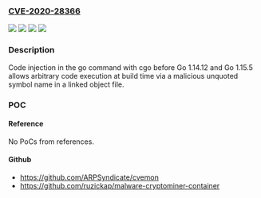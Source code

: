 ### [CVE-2020-28366](https://cve.mitre.org/cgi-bin/cvename.cgi?name=CVE-2020-28366)
![](https://img.shields.io/static/v1?label=Product&message=cmd%2Fcgo&color=blue)
![](https://img.shields.io/static/v1?label=Product&message=cmd%2Fgo&color=blue)
![](https://img.shields.io/static/v1?label=Version&message=%3D%200%20&color=brighgreen)
![](https://img.shields.io/static/v1?label=Vulnerability&message=CWE-94%3A%20Improper%20Control%20of%20Generation%20of%20Code%20('Code%20Injection')&color=brighgreen)

### Description

Code injection in the go command with cgo before Go 1.14.12 and Go 1.15.5 allows arbitrary code execution at build time via a malicious unquoted symbol name in a linked object file.

### POC

#### Reference
No PoCs from references.

#### Github
- https://github.com/ARPSyndicate/cvemon
- https://github.com/ruzickap/malware-cryptominer-container

